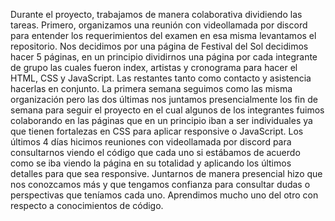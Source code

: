 Durante el proyecto, trabajamos de manera colaborativa dividiendo las tareas. Primero, organizamos una reunión con videollamada por discord para entender los requerimientos del examen en esa misma levantamos el repositorio. Nos decidimos por una página de Festival del Sol decidimos hacer 5 páginas, en un principio dividirnos una página por cada integrante de grupo las cuales fueron index, artistas y cronograma para hacer el HTML, CSS y JavaScript. Las restantes tanto como contacto y asistencia hacerlas en conjunto. 
La primera semana seguimos como las misma organización pero las dos últimas nos juntamos presencialmente los fin de semana  para seguir el proyecto en el cual algunos de los integrantes fuimos colaborando en las páginas que en un principio iban a ser individuales ya que tienen fortalezas en CSS para aplicar responsive o JavaScript.
Los últimos 4 días hicimos reuniones con videollamada por discord para consultarnos viendo el código que cada uno si estábamos de acuerdo como se iba viendo la página en su totalidad y aplicando los últimos detalles para que sea responsive.
Juntarnos de manera presencial hizo que nos conozcamos más y que tengamos confianza para consultar dudas o perspectivas que teníamos cada uno. Aprendimos mucho uno del otro con respecto a conocimientos de código.

